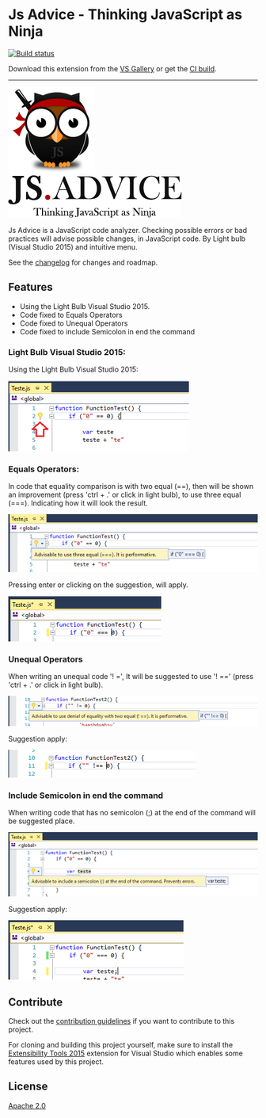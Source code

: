 # Js Advice - Thinking JavaScript as Ninja

<!-- Replace this badge with your own-->
[![Build status](https://ci.appveyor.com/api/projects/status/hv6uyc059rqbc6fj?svg=true)](https://ci.appveyor.com/project/madskristensen/extensibilitytools)

<!-- Update the VS Gallery link after you upload the VSIX-->
Download this extension from the [VS Gallery](https://visualstudiogallery.msdn.microsoft.com/[GuidFromGallery])
or get the [CI build](http://vsixgallery.com/extension/8e5bc658-1ed9-4839-939b-204b758063a6/).

---------------------------------------

![Context Menu](art/logo/coruja-175x175.png) ![Context Menu](art/logo/js-advice-350.png)


Js Advice is a JavaScript code analyzer. Checking possible errors or bad practices will advise possible changes, in JavaScript code. By Light bulb (Visual Studio 2015) and intuitive menu.

See the [changelog](CHANGELOG.md) for changes and roadmap.

## Features

- Using the Light Bulb Visual Studio 2015.
- Code fixed to Equals Operators
- Code fixed to Unequal Operators
- Code fixed to include Semicolon in end the command

### Light Bulb Visual Studio 2015:
Using the Light Bulb Visual Studio 2015:

![Context Menu](art/features/LightBulb.PNG)

### Equals Operators:
In code that equality comparison is with two equal (==), then will be shown an improvement (press 'ctrl + .' or click in light bulb), to use three equal (===). Indicating how it will look the result.  

![Context Menu](art/features/EqualOperators1.PNG)

Pressing enter or clicking on the suggestion, will apply.

![Context Menu](art/features/EqualOperators2.PNG)

### Unequal Operators
When writing an unequal code '! =', It will be suggested to use '! ==' (press 'ctrl + .' or click in light bulb).

![Context Menu](art/features/UnequalOperators.PNG)

Suggestion apply:

![Context Menu](art/features/UnequalOperators2.PNG)

### Include Semicolon in end the command
When writing code that has no semicolon (;) at the end of the command will be suggested place.

![Context Menu](art/features/IncludeSemicolon.PNG)

Suggestion apply:

![Context Menu](art/features/IncludeSemicolon2.PNG)

## Contribute
Check out the [contribution guidelines](CONTRIBUTING.md)
if you want to contribute to this project.

For cloning and building this project yourself, make sure
to install the
[Extensibility Tools 2015](https://visualstudiogallery.msdn.microsoft.com/ab39a092-1343-46e2-b0f1-6a3f91155aa6)
extension for Visual Studio which enables some features
used by this project.

## License
[Apache 2.0](LICENSE)